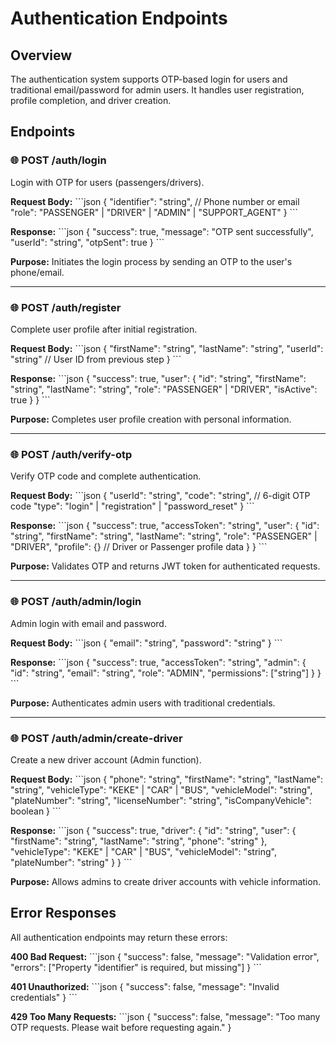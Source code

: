 # Authentication Endpoints

## Overview
The authentication system supports OTP-based login for users and traditional email/password for admin users. It handles user registration, profile completion, and driver creation.

## Endpoints

### 🌐 POST /auth/login
Login with OTP for users (passengers/drivers).

**Request Body:**
\`\`\`json
{
  "identifier": "string", // Phone number or email
  "role": "PASSENGER" | "DRIVER" | "ADMIN" | "SUPPORT_AGENT"
}
\`\`\`

**Response:**
\`\`\`json
{
  "success": true,
  "message": "OTP sent successfully",
  "userId": "string",
  "otpSent": true
}
\`\`\`

**Purpose:** Initiates the login process by sending an OTP to the user's phone/email.

---

### 🌐 POST /auth/register
Complete user profile after initial registration.

**Request Body:**
\`\`\`json
{
  "firstName": "string",
  "lastName": "string", 
  "userId": "string" // User ID from previous step
}
\`\`\`

**Response:**
\`\`\`json
{
  "success": true,
  "user": {
    "id": "string",
    "firstName": "string",
    "lastName": "string",
    "role": "PASSENGER" | "DRIVER",
    "isActive": true
  }
}
\`\`\`

**Purpose:** Completes user profile creation with personal information.

---

### 🌐 POST /auth/verify-otp
Verify OTP code and complete authentication.

**Request Body:**
\`\`\`json
{
  "userId": "string",
  "code": "string", // 6-digit OTP code
  "type": "login" | "registration" | "password_reset"
}
\`\`\`

**Response:**
\`\`\`json
{
  "success": true,
  "accessToken": "string",
  "user": {
    "id": "string",
    "firstName": "string",
    "lastName": "string",
    "role": "PASSENGER" | "DRIVER",
    "profile": {} // Driver or Passenger profile data
  }
}
\`\`\`

**Purpose:** Validates OTP and returns JWT token for authenticated requests.

---

### 🌐 POST /auth/admin/login
Admin login with email and password.

**Request Body:**
\`\`\`json
{
  "email": "string",
  "password": "string"
}
\`\`\`

**Response:**
\`\`\`json
{
  "success": true,
  "accessToken": "string",
  "admin": {
    "id": "string",
    "email": "string",
    "role": "ADMIN",
    "permissions": ["string"]
  }
}
\`\`\`

**Purpose:** Authenticates admin users with traditional credentials.

---

### 🌐 POST /auth/admin/create-driver
Create a new driver account (Admin function).

**Request Body:**
\`\`\`json
{
  "phone": "string",
  "firstName": "string",
  "lastName": "string",
  "vehicleType": "KEKE" | "CAR" | "BUS",
  "vehicleModel": "string",
  "plateNumber": "string",
  "licenseNumber": "string",
  "isCompanyVehicle": boolean
}
\`\`\`

**Response:**
\`\`\`json
{
  "success": true,
  "driver": {
    "id": "string",
    "user": {
      "firstName": "string",
      "lastName": "string",
      "phone": "string"
    },
    "vehicleType": "KEKE" | "CAR" | "BUS",
    "vehicleModel": "string",
    "plateNumber": "string"
  }
}
\`\`\`

**Purpose:** Allows admins to create driver accounts with vehicle information.

## Error Responses

All authentication endpoints may return these errors:

**400 Bad Request:**
\`\`\`json
{
  "success": false,
  "message": "Validation error",
  "errors": ["Property \"identifier\" is required, but missing"]
}
\`\`\`

**401 Unauthorized:**
\`\`\`json
{
  "success": false,
  "message": "Invalid credentials"
}
\`\`\`

**429 Too Many Requests:**
\`\`\`json
{
  "success": false,
  "message": "Too many OTP requests. Please wait before requesting again."
}
